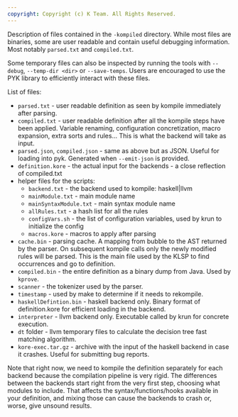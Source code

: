 ```yaml
---
copyright: Copyright (c) K Team. All Rights Reserved.
---
```


Description of files contained in the `-kompiled` directory.
While most files are binaries, some are user readable and contain useful debugging information.
Most notably `parsed.txt` and `compiled.txt`.

Some temporary files can also be inspected by running the tools with `--debug`, `--temp-dir <dir>`
or `--save-temps`. Users are encouraged to use the PYK library to efficiently interact with these
files.

List of files:
- `parsed.txt` - user readable definition as seen by kompile immediately after parsing.
- `compiled.txt` - user readable definition after all the kompile steps have been applied. Variable
  renaming, configuration concretization, macro expansion, extra sorts and rules... This is
  what the backend will take as input.
- `parsed.json`, `compiled.json` - same as above but as JSON. Useful for loading into pyk.
  Generated when `--emit-json` is provided.
- `definition.kore` - the actual input for the backends - a close reflection of compiled.txt
- helper files for the scripts:
  - `backend.txt` - the backend used to kompile: haskell|llvm
  - `mainModule.txt` - main module name
  - `mainSyntaxModule.txt` - main syntax module name
  - `allRules.txt` - a hash list for all the rules
  - `configVars.sh` - the list of configuration variables, used by krun to initialize the config
  - `macros.kore` - macros to apply after parsing
- `cache.bin` - parsing cache. A mapping from bubble to the AST returned by the parser. On
  subsequent kompile calls only the newly modified rules will be parsed. This is the main file
  used by the KLSP to find occurrences and go to definition.
- `compiled.bin` - the entire definition as a binary dump from Java. Used by `kprove`.
- `scanner` - the tokenizer used by the parser.
- `timestamp` -  used by make to determine if it needs to rekompile.
- `haskellDefintion.bin` - haskell backend only. Binary format of definition.kore for efficient
  loading in the backend.
- `interpreter` - llvm backend only. Executable called by krun for concrete execution.
- `dt` folder - llvm temporary files to calculate the decision tree fast matching algorithm.
- `kore-exec.tar.gz` - archive with the input of the haskell backend in case it crashes. Useful
  for submitting bug reports.

Note that right now, we need to kompile the definition separately for each backend because the
compilation pipeline is very rigid. The differences between the backends start right from the very
first step, choosing what modules to include. That affects the syntax/functions/hooks available
in your definition, and mixing those can cause the backends to crash or, worse, give unsound
results.
